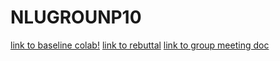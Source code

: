 # NLUGROUNP10
[link to baseline colab!](https://colab.research.google.com/drive/1wbjQ2fcQnNAyg_2MpX5gM36ggyQaUuyj?usp=sharing)
[link to rebuttal](https://docs.google.com/document/d/1NWCXoZ2RNQXkujHv7_E78LQ6ur8ldXCkvDICE-sZkgg/edit?usp=sharing)
[link to group meeting doc](https://docs.google.com/document/d/1gZY2y2iF2woEUdJlARdKGQ8M3p6PeHzgrCfa-SYfLho/edit)

